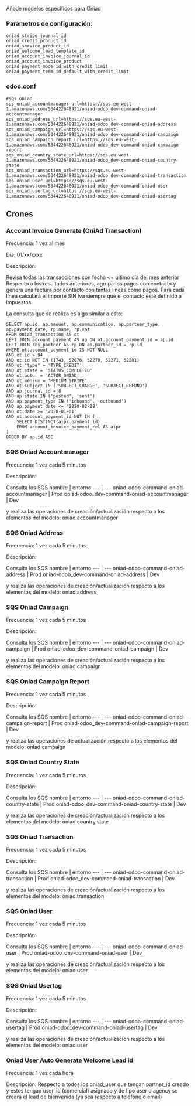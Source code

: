Añade modelos específicos para Oniad

### Parámetros de configuración:
```
oniad_stripe_journal_id
oniad_credit_product_id
oniad_service_product_id
oniad_welcome_lead_template_id
oniad_account_invoice_journal_id
oniad_account_invoice_product
oniad_payment_mode_id_with_credit_limit
oniad_payment_term_id_default_with_credit_limit

``` 

### odoo.conf
```
#sqs_oniad
sqs_oniad_accountmanager_url=https://sqs.eu-west-1.amazonaws.com/534422648921/oniad-odoo_dev-command-oniad-accountmanager
sqs_oniad_address_url=https://sqs.eu-west-1.amazonaws.com/534422648921/oniad-odoo_dev-command-oniad-address
sqs_oniad_campaign_url=https://sqs.eu-west-1.amazonaws.com/534422648921/oniad-odoo_dev-command-oniad-campaign
sqs_oniad_campaign_report_url=https://sqs.eu-west-1.amazonaws.com/534422648921/oniad-odoo_dev-command-oniad-campaign-report
sqs_oniad_country_state_url=https://sqs.eu-west-1.amazonaws.com/534422648921/oniad-odoo_dev-command-oniad-country-state
sqs_oniad_transaction_url=https://sqs.eu-west-1.amazonaws.com/534422648921/oniad-odoo_dev-command-oniad-transaction
sqs_oniad_user_url=https://sqs.eu-west-1.amazonaws.com/534422648921/oniad-odoo_dev-command-oniad-user
sqs_oniad_usertag_url=https://sqs.eu-west-1.amazonaws.com/534422648921/oniad-odoo_dev-command-oniad-usertag
``` 

## Crones

### Account Invoice Generate (OniAd Transaction) 
Frecuencia: 1 vez al mes

Día: 01/xx/xxxx

Descripción: 

Revisa todas las transacciones con fecha <= ultimo día del mes anterior
Respecto a los resultados anteriores, agrupa los pagos con contacto y genera una factura por contacto con tantas líneas como pagos.
Para cada línea calculará el importe SIN iva siempre que el contacto esté definido a impuestos

La consulta que se realiza es algo similar a esto:
```
SELECT ap.id, ap.amount, ap.communication, ap.partner_type, ap.payment_date, rp.name, rp.vat
FROM oniad_transaction AS ot
LEFT JOIN account_payment AS ap ON ot.account_payment_id = ap.id
LEFT JOIN res_partner AS rp ON ap.partner_id = rp.id
WHERE ot.account_payment_id IS NOT NULL
AND ot.id > 94
AND ot.id NOT IN (1743, 52076, 52270, 52271, 52281)
AND ot."type" = 'TYPE_CREDIT'
AND ot.state = 'STATUS_COMPLETED'
AND ot.actor = 'ACTOR_ONIAD'
AND ot.medium = 'MEDIUM_STRIPE'
AND ot.subject IN ('SUBJECT_CHARGE', 'SUBJECT_REFUND')
AND ap.journal_id = 8
AND ap.state IN ('posted', 'sent')
AND ap.payment_type IN ('inbound', 'outbound')
AND ap.payment_date <= '2020-02-28'
AND ot.date >= '2020-01-01'
AND ot.account_payment_id NOT IN (
	SELECT DISTINCT(aipr.payment_id)
	FROM account_invoice_payment_rel AS aipr
)
ORDER BY ap.id ASC
```

### SQS Oniad Accountmanager 
Frecuencia: 1 vez cada 5 minutos

Descripción: 

Consulta los SQS
nombre | entorno
--- | ---
oniad-odoo-command-oniad-accountmanager | Prod
oniad-odoo_dev-command-oniad-accountmanager | Dev

y realiza las operaciones de creación/actualización respecto a los elementos del modelo: oniad.accountmanager

### SQS Oniad Address 
Frecuencia: 1 vez cada 5 minutos

Descripción: 

Consulta los SQS
nombre | entorno
--- | ---
oniad-odoo-command-oniad-address | Prod
oniad-odoo_dev-command-oniad-address | Dev

y realiza las operaciones de creación/actualización respecto a los elementos del modelo: oniad.address

### SQS Oniad Campaign 
Frecuencia: 1 vez cada 5 minutos

Descripción: 

Consulta los SQS
nombre | entorno
--- | ---
oniad-odoo-command-oniad-campaign | Prod
oniad-odoo_dev-command-oniad-campaign | Dev

y realiza las operaciones de creación/actualización respecto a los elementos del modelo: oniad.campaign

### SQS Oniad Campaign Report 
Frecuencia: 1 vez cada 5 minutos

Descripción: 

Consulta los SQS
nombre | entorno
--- | ---
oniad-odoo-command-oniad-campaign-report | Prod
oniad-odoo_dev-command-oniad-campaign-report | Dev

y realiza las operaciones de actualización respecto a los elementos del modelo: oniad.campaign

### SQS Oniad Country State
Frecuencia: 1 vez cada 5 minutos

Descripción: 

Consulta los SQS
nombre | entorno
--- | ---
oniad-odoo-command-oniad-country-state | Prod
oniad-odoo_dev-command-oniad-country-state | Dev

y realiza las operaciones de creación/actualización respecto a los elementos del modelo: oniad.country.state

### SQS Oniad Transaction 
Frecuencia: 1 vez cada 5 minutos

Descripción: 

Consulta los SQS
nombre | entorno
--- | ---
oniad-odoo-command-oniad-transaction | Prod
oniad-odoo_dev-command-oniad-transaction | Dev

y realiza las operaciones de creación/actualización respecto a los elementos del modelo: oniad.transaction

### SQS Oniad User
Frecuencia: 1 vez cada 5 minutos

Descripción: 

Consulta los SQS
nombre | entorno
--- | ---
oniad-odoo-command-oniad-user | Prod
oniad-odoo_dev-command-oniad-user | Dev

y realiza las operaciones de creación/actualización respecto a los elementos del modelo: oniad.user

### SQS Oniad Usertag 
Frecuencia: 1 vez cada 5 minutos

Descripción: 

Consulta los SQS
nombre | entorno
--- | ---
oniad-odoo-command-oniad-usertag | Prod
oniad-odoo_dev-command-oniad-usertag | Dev

y realiza las operaciones de creación/actualización respecto a los elementos del modelo: oniad.user

### Oniad User Auto Generate Welcome Lead id
Frecuencia: 1 vez cada hora

Descripción:
Respecto a todos los oniad_user que tengan partner_id creado y estos tengan user_id (comercial) asignado y de tipo user o agency se creará el lead de bienvenida (ya sea respecto a teléfono o email)
